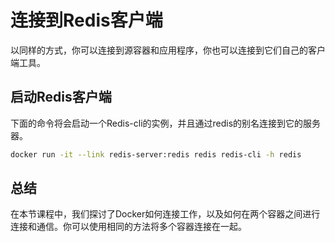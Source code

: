 # 连接到Redis客户端
以同样的方式，你可以连接到源容器和应用程序，你也可以连接到它们自己的客户端工具。
## 启动Redis客户端
下面的命令将会启动一个Redis-cli的实例，并且通过redis的别名连接到它的服务器。
```bash
docker run -it --link redis-server:redis redis redis-cli -h redis
```

## 总结
在本节课程中，我们探讨了Docker如何连接工作，以及如何在两个容器之间进行连接和通信。你可以使用相同的方法将多个容器连接在一起。



